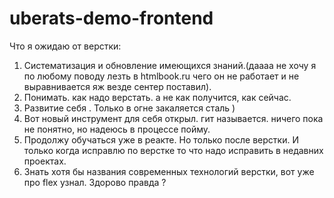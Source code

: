 # uberats-demo-frontend
Что я ожидаю от верстки:
1. Систематизация и обновление имеющихся знаний.(даааа не хочу я по любому поводу лезть в htmlbook.ru чего он не работает и не выравнивается яж везде сентер поставил).
2. Понимать. как надо верстать. а не как получится, как сейчас.
3. Развитие себя . Только в огне закаляется сталь )
4. Вот новый инструмент для себя открыл. гит называется. ничего пока не понятно, но надеюсь в процессе пойму.
5. Продолжу обучаться уже в реакте. Но только после верстки. И только когда исправлю по верстке то что надо исправить в недавних проектах.
6. Знать хотя бы названия современных технологий верстки, вот уже про flex узнал. Здорово правда ?